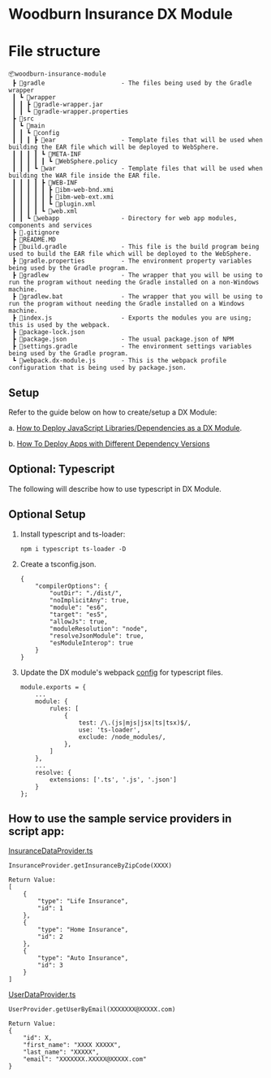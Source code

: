 # Woodburn Insurance DX Module

# File structure

```
📦woodburn-insurance-module
 ┣ 📂gradle                     - The files being used by the Gradle wrapper
 ┃ ┗ 📂wrapper
 ┃ ┃ ┣ 📜gradle-wrapper.jar
 ┃ ┃ ┗ 📜gradle-wrapper.properties
 ┣ 📂src
 ┃ ┗ 📂main
 ┃ ┃ ┗ 📂config
 ┃ ┃ ┃ ┣ 📂ear                  - Template files that will be used when building the EAR file which will be deployed to WebSphere. 
 ┃ ┃ ┃ ┃ ┗ 📂META-INF
 ┃ ┃ ┃ ┃ ┃ ┗ 📜WebSphere.policy
 ┃ ┃ ┃ ┗ 📂war                  - Template files that will be used when building the WAR file inside the EAR file.
 ┃ ┃ ┃ ┃ ┣ 📂WEB-INF
 ┃ ┃ ┃ ┃ ┃ ┣ 📜ibm-web-bnd.xmi
 ┃ ┃ ┃ ┃ ┃ ┣ 📜ibm-web-ext.xmi
 ┃ ┃ ┃ ┃ ┃ ┗ 📜plugin.xml
 ┃ ┃ ┃ ┃ ┗ 📜web.xml
 ┃ ┃ ┗ 📂webapp                 - Directory for web app modules, components and services
 ┣ 📜.gitignore
 ┣ 📜README.MD
 ┣ 📜build.gradle               - This file is the build program being used to build the EAR file which will be deployed to the WebSphere.
 ┣ 📜gradle.properties          - The environment property variables being used by the Gradle program.
 ┣ 📜gradlew                    - The wrapper that you will be using to run the program without needing the Gradle installed on a non-Windows machine.
 ┣ 📜gradlew.bat                - The wrapper that you will be using to run the program without needing the Gradle installed on a Windows machine.
 ┣ 📜index.js                   - Exports the modules you are using; this is used by the webpack.
 ┣ 📜package-lock.json
 ┣ 📜package.json               - The usual package.json of NPM
 ┣ 📜settings.gradle            - The environment settings variables being used by the Gradle program.
 ┗ 📜webpack.dx-module.js       - This is the webpack profile configuration that is being used by package.json.
 ```

## Setup

Refer to the guide below on how to create/setup a DX Module:

a. [How to Deploy JavaScript Libraries/Dependencies as a DX Module](../../../02DependenciesAsModule/README.md).

b. [How To Deploy Apps with Different Dependency Versions](../../../05AppsWithDiffDepVersions/README.md)

## Optional: Typescript

The following will describe how to use typescript in DX Module.
## Optional Setup
1. Install typescript and ts-loader:
    ```
    npm i typescript ts-loader -D
    ```

2. Create a tsconfig.json.

    ```
    {
        "compilerOptions": {
            "outDir": "./dist/",
            "noImplicitAny": true,
            "module": "es6",
            "target": "es5",
            "allowJs": true,
            "moduleResolution": "node",
            "resolveJsonModule": true,
            "esModuleInterop": true
        }
    }
    ```

3. Update the DX module's webpack [config](SubModuleReact/webpack.dxmodules.js) for typescript files.
    ```
    module.exports = {
        ...
        module: {
            rules: [
                {
                    test: /\.(js|mjs|jsx|ts|tsx)$/,
                    use: 'ts-loader',
                    exclude: /node_modules/,
                },
            ]
        },
        ...
        resolve: {
            extensions: ['.ts', '.js', '.json']
        }
    };
    ```

## How to use the sample service providers in script app:
[InsuranceDataProvider.ts](SubModuleReact/services/InsuranceDataProvider.ts)

    InsuranceProvider.getInsuranceByZipCode(XXXX)

    Return Value:
    [
        {
            "type": "Life Insurance",
            "id": 1
        },
        {
            "type": "Home Insurance",
            "id": 2
        },
        {
            "type": "Auto Insurance",
            "id": 3
        }
    ]


[UserDataProvider.ts](SubModuleReact/services/UserDataProvider.ts)

    UserProvider.getUserByEmail(XXXXXXX@XXXXX.com)

    Return Value:
    {
        "id": X,
        "first_name": "XXXX XXXXX",
        "last_name": "XXXXX",
        "email": "XXXXXXX.XXXXX@XXXXX.com"
    }
